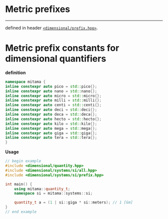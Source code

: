 # Metric prefixes
---------------

defined in header [`<dimensional/prefix.hpp>`]().

# Metric prefix constants for dimensional quantifiers

**definition**

```cpp
namespace mitama {
inline constexpr auto pico = std::pico{};
inline constexpr auto nano = std::nano{};
inline constexpr auto micro = std::micro{};
inline constexpr auto milli = std::milli{};
inline constexpr auto centi = std::centi{};
inline constexpr auto deci = std::deci{};
inline constexpr auto deca = std::deca{};
inline constexpr auto hecto = std::hecto{};
inline constexpr auto kilo = std::kilo{};
inline constexpr auto mega = std::mega{};
inline constexpr auto giga = std::giga{};
inline constexpr auto tera = std::tera{};
}
```

**Usage** 

```cpp
// begin example
#include <dimensional/quantity.hpp>
#include <dimensional/systems/si/all.hpp>
#include <dimensional/systems/si/prefix.hpp>

int main() {
    using mitama::quantity_t;
    namespace si = mitama::systems::si;

    quantity_t a = (1 | si::giga * si::meters); // 1 [Gm]
}
// end example
```
